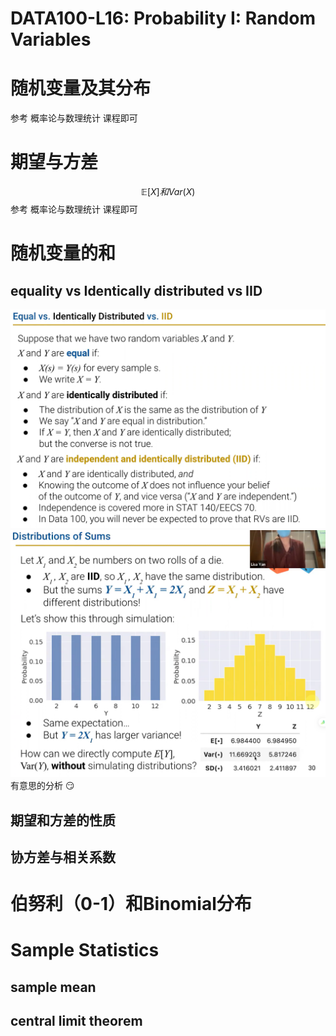 # DATA100-L16: Probability I: Random Variables


# 随机变量及其分布
参考 概率论与数理统计 课程即可
# 期望与方差
$$
\mathbb{E}[X] 和 Var(X)
$$
参考 概率论与数理统计 课程即可
# 随机变量的和
## equality vs Identically distributed vs IID
![alt text](image.png)
![](image-1.png)
有意思的分析 :smirk:
## 期望和方差的性质
## 协方差与相关系数

# 伯努利（0-1）和Binomial分布
# Sample Statistics
## sample mean
## central limit theorem
